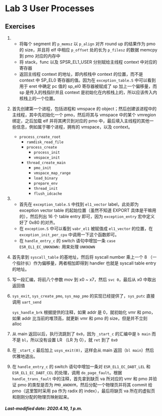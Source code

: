 # Lab 3  User Processes

## Exercises

1. - 将每个 segment 的 `p_memsz` 以 `p_align` 对齐 round up 的结果作为 pmo 的 size，并且将 elf 中相应 `p_offset` 处的长为 `p_filesz` 的数据 memcpy 到 pmo 对应的内存中
   - 将 stack，func 以及 SPSR_EL1_USER 分别赋给主线程 context 中对应的寄存器
   - 返回主线程 context 的地址，即内核栈中 context 的位置，而不是 context 中 SP_EL0 寄存器的值。因为在 `exception_table.S` 中可以看到用于 eret 中确定 pc 值的 sp_el0 寄存器被赋成了 sp 加上一个偏移量，而 sp 是传入的栈指针并且 context 是初始化在内核栈上的，所以应该传入内核栈上的一个位置。

2. 首先创建第一个进程，包括进程和 vmspace 的 object；然后创建该进程中的主线程，其中先初始化一个 pmo，然后将其与 vmspace 中的某个 vmregion 绑定，之后加载 elf 并将其拷贝到对应的 pmo 中，最后填入主线程的其他一些信息，例如属于哪个进程，拥有的 vmspace，以及 context。

   - `process_create_root`
     - `ramdisk_read_file`
     - `process_create`
       - `process_init`
       - `vmspace_init`
     - `thread_create_main`
       - `pmo_init`
       - `vmspace_map_range`
       - `load_binary`
       - `prepare_env`
       - `thread_init`
       - `flush_idcache`

3. - 首先在 `exception_table.S` 中找到 `el1_vector` label，此处即为 exception vector table 的起始位置（虽然不知道 EXPORT 具体是干嘛用的），然后列出 16 个 table entry 即可，因为 `exception_entry` 宏中定义好了 0x80 的对齐。
   - 在 `exception.S` 中可以看到 `vabr_el1` 被赋值成 `el1_vector` 的位置，在 `exception_init_per_cpu` 中调用一下这个函数即可。
   - 在 `handle_entry_c` 的 switch 语句中增加一条 `case ESR_EL1_EC_UNKNOWN:` 用来处理 `UNKNOWN`

4. 首先拿到 `syscall_table` 的基地址，然后将 syscall number 乘上一个 8 （一个指针长）作为偏移量，两者相加即得到 handler 也就是 syscall table entry 的地址。

5. 写一段汇编，将前八个参数 mov 到 x0 ~ x7，然后 `svc 0`，最后从 x0 中取出返回值

6. `sys_exit`, `sys_create_pmo`, `sys_map_pmo` 的实现已经提供了，`sys_putc` 直接调用 `uart_send`

   `sys_handle_brk` 根据提供的注释，如果 addr 是 0，就初始化 vmr 和 pmo，如果 addr 比当前的堆顶高，就更新 vmr 和 pmo 的 size，但是并不立刻 alloc

7. 从 main 返回以后，执行流跳到了 `0x0`，因为 `_start_c` 的汇编中是 `b main` 而不是 `bl`，所以没有设置 LR （LR 为 0），就 `ret` 到了 `0x0`

8. 在 `_start_c` 最后加上 `usys_exit(0)`，这样会从 main 返回（`bl main`）然后优雅地退出。

9. 在 `handle_entry_c` 的 switch 语句中增加一条对 `ESR_EL1_EC_DABT_LEL` 和 `ESR_EL1_EC_DABT_CEL` 的处理，调用 `do_page_fault`。根据 `handle_trans_fault` 中的注释，首先拿到缺页 va 所对应的 vmr 和 pmo 并验证 pmo 的类型是否为 `PMO_ANONYM`，然后分配一个物理页并将其 commit 给 pmo（这里暂时采用 pa 作为 radix 的 index），最后将缺页 va 所在的虚拟页和刚刚分配的物理页映射起来。

##### Last-modified date: 2020.4.10, 1 p.m.
